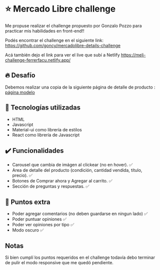 # :star: Mercado Libre challenge

Me propuse realizar el challenge propuesto por Gonzalo Pozzo para practicar mis habilidades en front-end!!

Podés encontrar el challenge en el siguiente link: https://github.com/goncy/mercadolibre-details-challenge

Acá también dejo el link para ver el live que subí a Netlify https://meli-challenge-ferrerfacu.netlify.app/

## :fire: Desafío

Debemos realizar una copia de la siguiente página de detalle de producto : [página modelo](https://articulo.mercadolibre.com.ar/MLA-904901256-peluche-stitch-1-metro-sentado-lilo-disney-importado-_JM)

## :hammer: Tecnologías utilizadas
 - HTML
 - Javascript
 - Material-ui como librería de estilos
 - React como librería de Javascript
 

## :heavy_check_mark:	 Funcionalidades

- Carousel que cambia de imágen al clickear (no en hover). :white_check_mark:	
- Area de detalle del producto (condición, cantidad vendida, título, precio). :white_check_mark:	
- Botones de Comprar ahora y Agregar al carrito. :white_check_mark:	
- Sección de preguntas y respuestas. :white_check_mark:	

## :checkered_flag:	Puntos extra
- Poder agregar comentarios (no deben guardarse en ningun lado) :white_check_mark:	
- Poder puntuar opiniones :white_check_mark:	
- Poder ver opiniones por tipo :white_check_mark:	
- Modo oscuro :white_check_mark:	

## Notas

Si bien cumplí los puntos requeridos en el challenge todavía debo terminar de pulir el modo responsive que me quedó pendiente.



